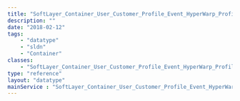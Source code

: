 ```yaml
---
title: "SoftLayer_Container_User_Customer_Profile_Event_HyperWarp_ProfileChange_EventProperties"
description: ""
date: "2018-02-12"
tags:
    - "datatype"
    - "sldn"
    - "Container"
classes:
    - "SoftLayer_Container_User_Customer_Profile_Event_HyperWarp_ProfileChange_EventProperties"
type: "reference"
layout: "datatype"
mainService : "SoftLayer_Container_User_Customer_Profile_Event_HyperWarp_ProfileChange_EventProperties"
---
```


